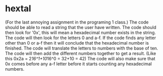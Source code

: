 # hextal
(For the last annoying assignment in the programing 1 class.)
The code should be able to read a string that the user have written. 
The code should then look for '0x', this will mean a hexadecimal number exists in the string. 
The code will then look for the letters 0 and a-f. 
If the code finds any letter other than 0 or a-f then it will conclude that the hexadecimal number is finished. 
The code will translate the letters to numbers with the base of ten. 
The code will then add the different numbers together to get a result. (Like this 0x2a = 2*16^1+10*16^0 = 32+10 = 42)
The code will also make sure that 0x comes before any a-f letter before it starts counting any hexadecimal numbers. 
